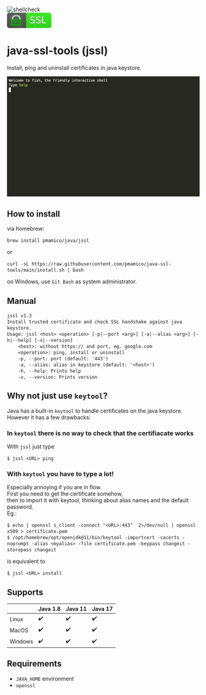 ![shellcheck](https://github.com/pmamico/java-ssl-tools/actions/workflows/shellcheck.yml/badge.svg)  
![Cert](.img/ssl.svg)

# java-ssl-tools (jssl)

Install, ping and uninstall certificates in java keystore.

![demo](.doc/jssl.gif)




## How to install

via homebrew:
```
brew install pmamico/java/jssl
```
or
```
curl -sL https://raw.githubusercontent.com/pmamico/java-ssl-tools/main/install.sh | bash
```
on Windows, use `Git Bash` as system administrator.

## Manual
```
jssl v1.3
Install trusted certificate and check SSL handshake against java keystore.
Usage: jssl <host> <operation> [-p|--port <arg>] [-a|--alias <arg>] [-h|--help] [-v|--version]
	<host>: without https:// and port, eg. google.com
	<operation>: ping, install or uninstall
	-p, --port: port (default: '443')
	-a, --alias: alias in keystore (default: '<host>')
	-h, --help: Prints help
	-v, --version: Prints version
```

## Why not just use `keytool`?
Java has a built-in `keytool` to handle certificates on the java keystore.  
However it has a few drawbacks:
### In `keytool` there is no way to check that the certifiacate works 
With `jssl` just type
```
$ jssl <URL> ping
```
### With `keytool` you have to type a lot!
 Especially annoying if you are in flow.  
First you need to get the certificate somehow,   
then to import it with keytool, thinking about alias names and the default password.  
Eg.:
```
$ echo | openssl s_client -connect "<URL>:443"  2>/dev/null | openssl x509 > certificate.pem
$ /opt/homebrew/opt/openjdk@11/bin/keytool -importcert -cacerts -noprompt -alias <myalias> -file certificate.pem -keypass changeit -storepass changeit
```
is equivalent to 
```
$ jssl <URL> install
```

## Supports

|         | Java 1.8           | Java 11            | Java 17            |
|---------|--------------------|--------------------|--------------------|
| Linux   | :heavy_check_mark: | :heavy_check_mark: | :heavy_check_mark: |
| MacOS   | :heavy_check_mark: | :heavy_check_mark: | :heavy_check_mark: |
| Windows | :heavy_check_mark: | :heavy_check_mark: | :heavy_check_mark: |

## Requirements

* `JAVA_HOME` environment
* `openssl`
